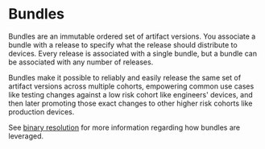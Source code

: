 # Bundles

Bundles are an immutable ordered set of artifact versions. You associate a bundle with a release to specify what the release should distribute to devices. Every release is associated with a single bundle, but a bundle can be associated with any number of releases.

Bundles make it possible to reliably and easily release the same set of artifact versions across multiple cohorts, empowering common use cases like testing changes against a low risk cohort like engineers' devices, and then later promoting those exact changes to other higher risk cohorts like production devices.

See [binary resolution](/reference/releases.md#binary-resolution) for more information regarding how bundles are leveraged.
